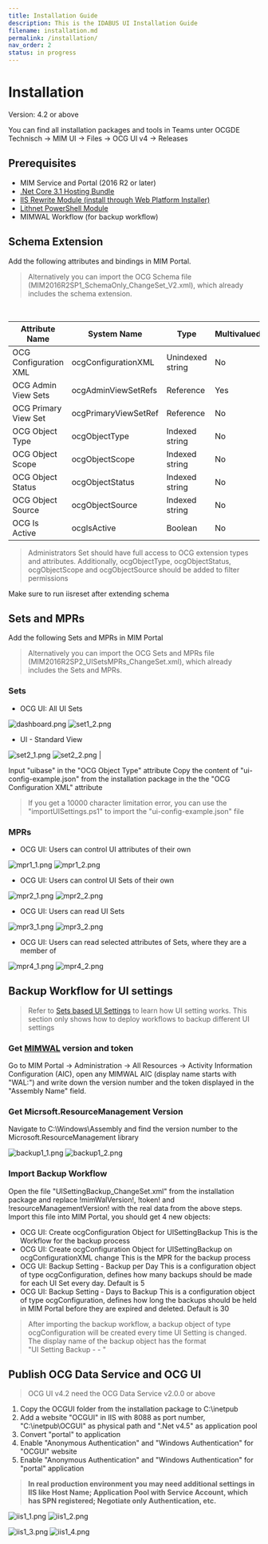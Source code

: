 ```yaml
---
title: Installation Guide
description: This is the IDABUS UI Installation Guide
filename: installation.md
permalink: /installation/
nav_order: 2
status: in progress
---
```


# Installation
Version: 4.2 or above

You can find all installation packages and tools in Teams unter OCGDE Technisch -> MIM UI -> Files -> OCG UI v4 -> Releases

## Prerequisites
- MIM Service and Portal (2016 R2 or later)
- [.Net Core 3.1 Hosting Bundle](https://dotnet.microsoft.com/download/dotnet/3.1)
- [IIS Rewrite Module (install through Web Platform Installer)](https://www.iis.net/downloads?tabid=34&g=6&i=1691)
- [Lithnet PowerShell Module](https://github.com/lithnet/resourcemanagement-powershell/wiki/Installing-the-module)
- MIMWAL Workflow (for backup workflow)

## Schema Extension
Add the following attributes and bindings in MIM Portal.
<br/>
>Alternatively you can import the OCG Schema file (MIM2016R2SP1_SchemaOnly_ChangeSet_V2.xml), which already includes the schema extension.

<br/>

| Attribute Name | System Name | Type | Multivalued | Bind to |
|--|--|--|--|--|
| OCG Configuration XML | ocgConfigurationXML | Unindexed string | No | Person, Set |
| OCG Admin View Sets | ocgAdminViewSetRefs | Reference | Yes | Person |
| OCG Primary View Set  | ocgPrimaryViewSetRef | Reference | No | Person |
| OCG Object Type | ocgObjectType | Indexed string | No | Set |
| OCG Object Scope | ocgObjectScope | Indexed string | No | Set |
| OCG Object Status | ocgObjectStatus | Indexed string | No | Set |
| OCG Object Source | ocgObjectSource | Indexed string | No | Set |
| OCG Is Active  | ocgIsActive | Boolean | No | Set |

>Administrators Set should have full access to OCG extension types and attributes. Additionally, ocgObjectType, ocgObjectStatus, ocgObjectScope and ocgObjectSource should be added to filter permissions

Make sure to run iisreset after extending schema

## Sets and MPRs
Add the following Sets and MPRs in MIM Portal
<br/>
>Alternatively you can import the OCG Sets and MPRs file (MIM2016R2SP2_UISetsMPRs_ChangeSet.xml), which already includes the Sets and MPRs.

### Sets
- OCG UI: All UI Sets

![dashboard.png](/img/set1_1-ce13d3a9-4e8c-46fa-b8b9-78648d7a5c44.png)
![set1_2.png](/img/set1_2-ed2975d7-1f18-4ece-aaed-485d39955a95.png)

- UI - Standard View

![set2_1.png](/img/set2_1-461f9eaa-e937-4f4d-8603-a761e9de4d0f.png)
![set2_2.png](/img/set2_2-b2ea6469-5736-429d-ad38-a89765fddd93.png) |


Input "uibase" in the "OCG Object Type" attribute
Copy the content of "ui-config-example.json" from the installation package in the the "OCG Configuration XML" attribute
>If you get a 10000 character limitation error, you can use the "importUISettings.ps1" to import the "ui-config-example.json" file

### MPRs
- OCG UI: Users can control UI attributes of their own

![mpr1_1.png](/img/mpr1_1-46f6627a-f187-4535-b079-aee9841be685.png)
![mpr1_2.png](/img/mpr1_2-17d0823f-b01f-43b1-bf97-e76c870cb139.png)


- OCG UI: Users can control UI Sets of their own

![mpr2_1.png](/img/mpr2_1-e43805a4-63fd-4a7f-ba61-9d58ca12dcb5.png)
![mpr2_2.png](/img/mpr2_2-62ba0349-ff1f-48cc-bf99-756a3a4e1f43.png)

- OCG UI: Users can read UI Sets

![mpr3_1.png](/img/mpr3_1-bd8bd82d-4492-4f97-b8fb-5d215386b3af.png)
![mpr3_2.png](/img/mpr3_2-a0e760e7-c8c4-4264-b056-d7ce47f03c9b.png)

- OCG UI: Users can read selected attributes of Sets, where they are a member of

![mpr4_1.png](/img/mpr4_1-0304ac7a-fd30-4a01-9233-34e90706d48e.png)
![mpr4_2.png](/img/mpr4_2-a00acf35-691a-428a-a316-dfd8e9bae919.png)

## Backup Workflow for UI settings
>Refer to [Sets based UI Settings](/OCG-UI/Sets-based-UI-Settings) to learn how UI setting works. This section only shows how to deploy workflows to backup different UI settings

### Get [MIMWAL](https://github.com/microsoft/MIMWAL/wiki) version and token
Go to MIM Portal -> Administration -> All Resources -> Activity Information Configuration (AIC), open any MIMWAL AIC (display name starts with "WAL:") and write down the version number and the token displayed in the "Assembly Name" field.

### Get Micrsoft.ResourceManagement Version
Navigate to C:\Windows\Assembly and find the version number to the Microsoft.ResourceManagement library

![backup1_1.png](/img/backup1_1-1ca3373e-c135-41f4-ac9e-a3360c84fdb6.png)
![backup1_2.png](/img/backup1_2-399e1720-72db-45a7-8943-65831bf14292.png)

### Import Backup Workflow
Open the file "UISettingBackup_ChangeSet.xml" from the installation package and replace !mimWalVersion!, !token! and !resourceManagementVersion! with the real data from the above steps.
Import this file into MIM Portal, you should get 4 new objects:
- OCG UI: Create ocgConfiguration Object for UISettingBackup
This is the Workflow for the backup process
- OCG UI: Create ocgConfiguration Object for UISettingBackup on ocgConfigurationXML change
This is the MPR for the backup process
- OCG UI: Backup Setting - Backup per Day
This is a configuration object of type ocgConfiguration, defines how many backups should be made for each UI Set every day. Default is 5
- OCG UI: Backup Setting - Days to Backup
This is a configuration object of type ocgConfiguration, defines how long the backups should be held in MIM Portal before they are expired and deleted. Default is 30

>After importing the backup workflow, a backup object of type ocgConfiguration will be created every time UI Setting is changed. The display name of the backup object has the format<br/>"UI Setting Backup - <UI Set Name> - <Created Time>"

## Publish OCG Data Service and OCG UI
>OCG UI v4.2 need the OCG Data Service v2.0.0 or above
1. Copy the OCGUI folder from the installation package to C:\inetpub
2. Add a website "OCGUI" in IIS with 8088 as port number, "C:\inetpub\OCGUI" as physical path and ".Net v4.5" as application pool
3. Convert "portal" to application
4. Enable "Anonymous Authentication" and "Windows Authentication" for "OCGUI" website
5. Enable "Anonymous Authentication" and "Windows Authentication" for "portal" application
>**In real production environment you may need additional settings in IIS like Host Name; Application Pool with Service Account, which has SPN registered; Negotiate only Authentication, etc.**


![iis1_1.png](/img/iis1_1-b89c9e6f-3e03-4526-9166-9db6e12c35a6.png)
![iis1_2.png](/img/iis1_2-73d6118a-c561-4c2e-a619-77cb0bcd2b08.png)

![iis1_3.png](/img/iis1_3-e45e5ef9-db9d-44ff-8f76-b2c5a5968708.png)
![iis1_4.png](/img/iis1_4-98c5e49d-a8a7-4eee-a52d-a5a58a033991.png)
